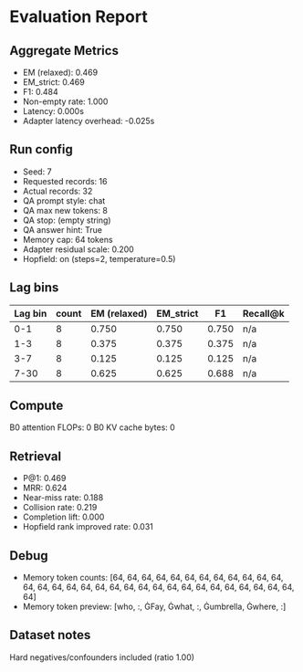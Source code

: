 # Evaluation Report

## Aggregate Metrics

- EM (relaxed): 0.469
- EM_strict: 0.469
- F1: 0.484
- Non-empty rate: 1.000
- Latency: 0.000s
- Adapter latency overhead: -0.025s

## Run config
- Seed: 7
- Requested records: 16
- Actual records: 32
- QA prompt style: chat
- QA max new tokens: 8
- QA stop: (empty string)
- QA answer hint: True
- Memory cap: 64 tokens
- Adapter residual scale: 0.200
- Hopfield: on (steps=2, temperature=0.5)

## Lag bins
| Lag bin | count | EM (relaxed) | EM_strict | F1 | Recall@k |
| ------- | ----- | ------------- | --------- | --- | -------- |
| 0-1 | 8 | 0.750 | 0.750 | 0.750 | n/a |
| 1-3 | 8 | 0.375 | 0.375 | 0.375 | n/a |
| 3-7 | 8 | 0.125 | 0.125 | 0.125 | n/a |
| 7-30 | 8 | 0.625 | 0.625 | 0.688 | n/a |

## Compute
B0 attention FLOPs: 0
B0 KV cache bytes: 0

## Retrieval
- P@1: 0.469
- MRR: 0.624
- Near-miss rate: 0.188
- Collision rate: 0.219
- Completion lift: 0.000
- Hopfield rank improved rate: 0.031

## Debug
- Memory token counts: [64, 64, 64, 64, 64, 64, 64, 64, 64, 64, 64, 64, 64, 64, 64, 64, 64, 64, 64, 64, 64, 64, 64, 64, 64, 64, 64, 64, 64, 64, 64, 64]
- Memory token preview: [who, :, ĠFay, Ġwhat, :, Ġumbrella, Ġwhere, :]

## Dataset notes
Hard negatives/confounders included (ratio 1.00)
